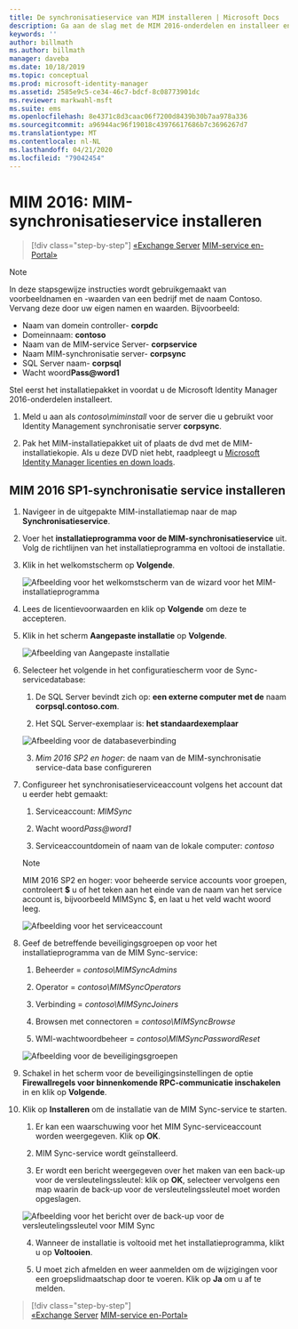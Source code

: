 ```yaml
---
title: De synchronisatieservice van MIM installeren | Microsoft Docs
description: Ga aan de slag met de MIM 2016-onderdelen en installeer en configureer de synchronisatieservice.
keywords: ''
author: billmath
ms.author: billmath
manager: daveba
ms.date: 10/18/2019
ms.topic: conceptual
ms.prod: microsoft-identity-manager
ms.assetid: 2585e9c5-ce34-46c7-bdcf-8c08773901dc
ms.reviewer: markwahl-msft
ms.suite: ems
ms.openlocfilehash: 8e4371c8d3caac06f7200d8439b30b7aa978a336
ms.sourcegitcommit: a96944ac96f19018c43976617686b7c3696267d7
ms.translationtype: MT
ms.contentlocale: nl-NL
ms.lasthandoff: 04/21/2020
ms.locfileid: "79042454"
---
```

# <a name="install-mim-2016-mim-synchronization-service"></a>MIM 2016: MIM-synchronisatieservice installeren

> [!div class="step-by-step"]
> [«Exchange Server](prepare-server-exchange.md)
> [MIM-service en-Portal»](install-mim-service-portal.md)
 
> [!NOTE]
> In deze stapsgewijze instructies wordt gebruikgemaakt van voorbeeldnamen en -waarden van een bedrijf met de naam Contoso. Vervang deze door uw eigen namen en waarden. Bijvoorbeeld:
> - Naam van domein controller- **corpdc**
> - Domeinnaam: **contoso**
> - Naam van de MIM-service Server- **corpservice**
> - Naam MIM-synchronisatie server- **corpsync**
> - SQL Server naam- **corpsql**
> - Wacht woord<strong>Pass@word1</strong>

Stel eerst het installatiepakket in voordat u de Microsoft Identity Manager 2016-onderdelen installeert.

1. Meld u aan als *contoso\miminstall* voor de server die u gebruikt voor Identity Management synchronisatie server **corpsync**.

2. Pak het MIM-installatiepakket uit of plaats de dvd met de MIM-installatiekopie.  Als u deze DVD niet hebt, raadpleegt u [Microsoft Identity Manager licenties en down loads](microsoft-identity-manager-licensing.md).

## <a name="install-mim-2016-sp1-synchronization-service"></a>MIM 2016 SP1-synchronisatie service installeren

1. Navigeer in de uitgepakte MIM-installatiemap naar de map **Synchronisatieservice**.

2. Voer het **installatieprogramma voor de MIM-synchronisatieservice** uit. Volg de richtlijnen van het installatieprogramma en voltooi de installatie.

3. Klik in het welkomstscherm op **Volgende**.

    ![Afbeelding voor het welkomstscherm van de wizard voor het MIM-installatieprogramma](media/install-mim-sync/MIM_Install1.png)

4. Lees de licentievoorwaarden en klik op **Volgende** om deze te accepteren.

5. Klik in het scherm **Aangepaste installatie** op **Volgende**.

    ![Afbeelding van Aangepaste installatie](media/install-mim-sync/MIM_Install2.png)

6. Selecteer het volgende in het configuratiescherm voor de Sync-servicedatabase:

   1.  De SQL Server bevindt zich op: **een externe computer met de** naam **corpsql.contoso.com**.

   2.  Het SQL Server-exemplaar is: **het standaardexemplaar**

   ![Afbeelding voor de databaseverbinding](media/install-mim-sync/MIM_Install3.png)

    3. *Mim 2016 SP2 en hoger*: de naam van de MIM-synchronisatie service-data base configureren

7. Configureer het synchronisatieserviceaccount volgens het account dat u eerder hebt gemaakt:

   1. Serviceaccount: *MIMSync*

   2. Wacht woord<em>Pass@word1</em>

   3. Serviceaccountdomein of naam van de lokale computer: *contoso*

    >[!NOTE]
    >MIM 2016 SP2 en hoger: voor beheerde service accounts voor groepen, controleert **$** u of het teken aan het einde van de naam van het service account is, bijvoorbeeld MIMSync $, en laat u het veld wacht woord leeg.

    ![Afbeelding voor het serviceaccount](media/install-mim-sync/MIM_Install4.png)

8. Geef de betreffende beveiligingsgroepen op voor het installatieprogramma van de MIM Sync-service:

   1. Beheerder = *contoso\MIMSyncAdmins*

   2. Operator = *contoso\MIMSyncOperators*

   3. Verbinding = *contoso\MIMSyncJoiners*

   4. Browsen met connectoren = *contoso\MIMSyncBrowse*

   5. WMI-wachtwoordbeheer = *contoso\MIMSyncPasswordReset*

   ![Afbeelding voor de beveiligingsgroepen](media/install-mim-sync/MIM_Install5.png)

9. Schakel in het scherm voor de beveiligingsinstellingen de optie **Firewallregels voor binnenkomende RPC-communicatie inschakelen** in en klik op **Volgende**.

10. Klik op **Installeren** om de installatie van de MIM Sync-service te starten.

    1. Er kan een waarschuwing voor het MIM Sync-serviceaccount worden weergegeven. Klik op **OK**.

    2. MIM Sync-service wordt geïnstalleerd.

    3. Er wordt een bericht weergegeven over het maken van een back-up voor de versleutelingssleutel: klik op **OK**, selecteer vervolgens een map waarin de back-up voor de versleutelingssleutel moet worden opgeslagen.

    ![Afbeelding voor het bericht over de back-up voor de versleutelingssleutel voor MIM Sync](media/MIM-Install7.png)

    4. Wanneer de installatie is voltooid met het installatieprogramma, klikt u op **Voltooien**.

    5. U moet zich afmelden en weer aanmelden om de wijzigingen voor een groepslidmaatschap door te voeren. Klik op **Ja** om u af te melden.

> [!div class="step-by-step"]  
> [«Exchange Server](prepare-server-exchange.md)
> [MIM-service en-Portal»](install-mim-service-portal.md)
